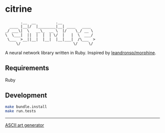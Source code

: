 # citrine

```
       .__  __         .__               
  ____ |__|/  |________|__| ____   ____  
_/ ___\|  \   __\_  __ \  |/    \_/ __ \ 
\  \___|  ||  |  |  | \/  |   |  \  ___/ 
 \___  >__||__|  |__|  |__|___|  /\___  >
     \/                        \/     \/ 
```

A neural network library written in Ruby.
Inspired by [leandronsp/morphine](https://github.com/leandronsp/morphine).

## Requirements

Ruby

## Development

```bash
make bundle.install
make run.tests
```

----

[ASCII art generator](http://patorjk.com/software/taag/#p=display&f=Graffiti&t=Type%20Something%20)

